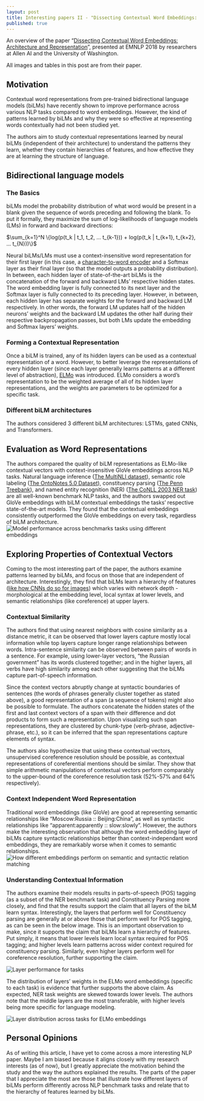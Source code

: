 ```yaml
---
layout: post
title: Interesting papers II - "Dissecting Contextual Word Embeddings: Architecture and Representation"
published: true
---
```


An overview of the paper “[Dissecting Contextual Word Embeddings: Architecture and Representation](https://aclweb.org/anthology/D18-1179/)”, presented at EMNLP 2018 by researchers at Allen AI and the University of Washington.
<!--break-->
All images and tables in this post are from their paper.


## Motivation
Contextual word representations from pre-trained bidirectional language models (biLMs) have recently shown to improve performance across various NLP tasks compared to word embeddings. However, the kind of patterns learned by biLMs and why they were so effective at representing words contextually had not been studied yet.

The authors aim to study contextual representations learned by neural biLMs (independent of their architecture) to understand the patterns they learn, whether they contain hierarchies of features, and how effective they are at learning the structure of language.

## Bidirectional language models

### The Basics
biLMs model the probability distribution of what word would be present in a blank given the sequence of words preceding and following the blank. To put it formally, they maximize the sum of log-likelihoods of language models (LMs) in forward and backward directions:

$\sum_{k=1}^N \{log(p(t_k | t_1, t_2, ... t_{k-1})) + log(p(t_k | t_{k+1}, t_{k+2}, ... t_{N}))\}$

Neural biLMs/LMs must use a context-insensitive word representation for their first layer (in this case, a [character-to-word encoder](https://arxiv.org/abs/1505.00387) and a Softmax layer as their final layer (so that the model outputs a probability distribution). In between, each hidden layer of state-of-the-art biLMs is the concatenation of the forward and backward LMs’ respective hidden states. The word embedding layer is fully connected to its next layer and the Softmax layer is fully connected to its preceding layer. However, in between, each hidden layer has separate weights for the forward and backward LM respectively. In other words, the forward LM updates half of the hidden neurons’ weights and the backward LM updates the other half during their respective backpropagation passes, but both LMs update the embedding and Softmax layers’ weights.

### Forming a Contextual Representation 
Once a biLM is trained, any of its hidden layers can be used as a contextual representation of a word. However, to better leverage the representations of every hidden layer (since each layer generally learns patterns at a different level of abstraction), [ELMo](https://arxiv.org/abs/1802.05365) was introduced. ELMo considers a word’s representation to be the weighted average of all of its hidden layer representations, and the weights are parameters to be optimized for a specific task.

### Different biLM architectures
The authors considered 3 different biLM architectures: LSTMs, gated CNNs, and Transformers.

## Evaluation as Word Representations
The authors compared the quality of biLM representations as ELMo-like contextual vectors with context-insensitive GloVe embeddings across NLP tasks. Natural language inference ([The MultiNLI dataset](https://www.nyu.edu/projects/bowman/multinli/)), semantic role labeling ([The OntoNotes 5.0 Dataset](https://catalog.ldc.upenn.edu/LDC2013T19)), constituency parsing ([The Penn Treebank](https://catalog.ldc.upenn.edu/LDC99T42)), and named entity recognition (NER) ([The CoNLL 2003 NER task](https://www.clips.uantwerpen.be/conll2003/ner/)) are all well-known benchmark NLP tasks, and the authors swapped out GloVe embeddings with biLM contextual embeddings the tasks’ respective state-of-the-art models. They found that the contextual embeddings consistently outperformed the GloVe embeddings on every task, regardless of biLM architecture.
![Model performance across benchmarks tasks using different embeddings](https://raw.githubusercontent.com/vamsi-aribandi/vamsi-aribandi.github.io/master/images/IP_II/benchmarks_table.png)

## Exploring Properties of Contextual Vectors
Coming to the most interesting part of the paper, the authors examine patterns learned by biLMs, and focus on those that are independent of architecture. Interestingly, they find that biLMs learn a hierarchy of features ([like how CNNs do so for images](https://arxiv.org/abs/1311.2901)) which varies with network depth - morphological at the embedding level, local syntax at lower levels, and semantic relationships (like coreference) at upper layers.

### Contextual Similarity
The authors find that using nearest neighbors with cosine similarity as a distance metric, it can be observed that lower layers capture mostly local information while top layers capture longer range relationships between words. Intra-sentence similarity can be observed between pairs of words in a sentence. For example, using lower-layer vectors, “the Russian government” has its words clustered together; and in the higher layers, all verbs have high similarity among each other suggesting that the biLMs capture part-of-speech information.

Since the context vectors abruptly change at syntactic boundaries of sentences (the words of phrases generally cluster together as stated above), a good representation of a span (a sequence of tokens) might also be possible to formulate. The authors concatenate the hidden states of the first and last context vectors of a span with their difference and dot products to form such a representation. Upon visualizing such span representations, they are clustered by chunk-type (verb-phrase, adjective-phrase, etc.), so it can be inferred that the span representations capture elements of syntax.

The authors also hypothesize that using these contextual vectors, unsupervised coreference resolution should be possible, as contextual representations of coreferential mentions should be similar. They show that simple arithmetic manipulations of contextual vectors perform comparably to the upper-bound of the coreference resolution task (52%-57% and 64% respectively).

### Context Independent Word Representation
Traditional word embeddings (like GloVe) are good at representing semantic relationships like “Moscow:Russia :: Beijing:China”, as well as syntactic relationships like “apparent:apparently :: slow:slowly”. However, the authors make the interesting observation that although the word embedding layer of biLMs capture syntactic relationships better than context-independant word embeddings, they are remarkably worse when it comes to semantic relationships.
![How different embeddings perform on semantic and syntactic relation matching](https://raw.githubusercontent.com/vamsi-aribandi/vamsi-aribandi.github.io/master/images/IP_II/semantic_syntactic_relations.png)

### Understanding Contextual Information
The authors examine their models results in parts-of-speech (POS) tagging (as a subset of the NER benchmark task) and Constituency Parsing more closely, and find that the results support the claim that all layers of the biLM learn syntax. Interestingly, the layers that perform well for Constituency parsing are generally at or above those that perform well for POS tagging, as can be seen in the below image. This is an important observation to make, since it supports the claim that biLMs learn a hierarchy of features. Put simply, it means that lower levels learn local syntax required for POS tagging; and higher levels learn patterns across wider context required for constituency parsing. Similarly, even higher layers perform well for coreference resolution, further supporting the claim.

![Layer performance for tasks](https://raw.githubusercontent.com/vamsi-aribandi/vamsi-aribandi.github.io/master/images/IP_II/benchmarks_layers_performance.png)

The distribution of layers’ weights in the ELMo word embeddings (specific to each task) is evidence that further supports the above claim. As expected, NER task weights are skewed towards lower levels. The authors note that the middle layers are the most transferable, with higher levels being more specific for language modeling.

![Layer distribution across tasks for ELMo embeddings](https://raw.githubusercontent.com/vamsi-aribandi/vamsi-aribandi.github.io/master/images/IP_II/benchmarks_layers_distribution.png)

## Personal Opinions
As of writing this article, I have yet to come across a more interesting NLP paper. Maybe I am biased because it aligns closely with my research interests (as of now), but I greatly appreciate the motivation behind the study and the way the authors explained the results. The parts of the paper that I appreciate the most are those that illustrate how different layers of biLMs perform differently across NLP benchmark tasks and relate that to the hierarchy of features learned by biLMs.